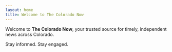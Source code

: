 ```yaml
---
layout: home
title: Welcome to The Colorado Now
---
```


Welcome to **The Colorado Now**, your trusted source for timely, independent news across Colorado.

Stay informed. Stay engaged.